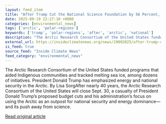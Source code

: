 ```yaml
---
layout: feed_item
title: "After Trump Cut the National Science Foundation by 56 Percent, a Venerable Arctic Research Center Closes Its Doors"
date: 2025-09-19 22:27:10 +0000
categories: [environmental_news]
tags: ['arctic', 'polar-regions']
keywords: ['trump', 'polar-regions', 'after', 'arctic', 'national']
description: "The Arctic Research Consortium of the United States funded programs that aided Indigenous communities and tracked melting sea ice, among dozens of initiatives"
external_url: https://insideclimatenews.org/news/19092025/after-trump-cut-the-national-science-foundation-by-56-percent-a-venerable-arctic-research-center-closes-its-doors/
is_feed: true
source_feed: "Inside Climate News"
feed_category: "environmental_news"
---
```


The Arctic Research Consortium of the United States funded programs that aided Indigenous communities and tracked melting sea ice, among dozens of initiatives. President Donald Trump has emphasized energy and national security in the Arctic. By Lisa SorgAfter nearly 40 years, the Arctic Research Consortium of the United States will close Sept. 30, a casualty of President Donald Trump’s proposed budget cuts and his administration’s focus on using the Arctic as an outpost for national security and energy dominance—and its push away from science.

[Read original article](https://insideclimatenews.org/news/19092025/after-trump-cut-the-national-science-foundation-by-56-percent-a-venerable-arctic-research-center-closes-its-doors/)
